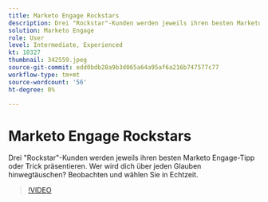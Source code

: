 ```yaml
---
title: Marketo Engage Rockstars
description: Drei "Rockstar"-Kunden werden jeweils ihren besten Marketo Engage-Tipp oder Trick präsentieren. Wer wird dich über jeden Glauben hinwegtäuschen? Beobachten und wählen Sie in Echtzeit.
solution: Marketo Engage
role: User
level: Intermediate, Experienced
kt: 10327
thumbnail: 342559.jpeg
source-git-commit: edd0bdb28a9b3d065a64a95af6a216b747577c77
workflow-type: tm+mt
source-wordcount: '56'
ht-degree: 0%

---
```


# Marketo Engage Rockstars

Drei &quot;Rockstar&quot;-Kunden werden jeweils ihren besten Marketo Engage-Tipp oder Trick präsentieren. Wer wird dich über jeden Glauben hinwegtäuschen? Beobachten und wählen Sie in Echtzeit.

>[!VIDEO](https://video.tv.adobe.com/v/342559/?quality=12&learn=on)
